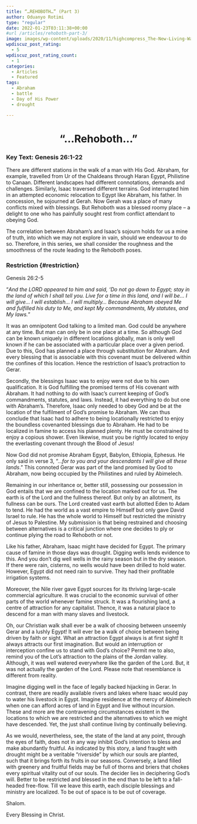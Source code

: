```yaml
---
title: “…REHOBOTH…” (Part 3)
author: Oduanyo Rotimi
type: "regular"
date: 2022-01-23T03:11:38+00:00
#url /articles/rehoboth-part-3/
image: images/wp-content/uploads/2020/11/highcompress_The-New-Living-Way-Community-Website-Blog-Image-Template-500-x-500-27.jpg
wpdiscuz_post_rating:
  - 5
wpdiscuz_post_rating_count:
  - 1
categories:
  - Articles
  - Featured
tags:
  - Abraham
  - battle
  - Day of His Power
  - drought

---
```

<h1 id="rehoboth" style="text-align: center;">
  <strong>&#8220;&#8230;Rehoboth&#8230;&#8221;</strong>
</h1>

### **Key Text**: **Genesis 26:1-22**

There are different stations in the walk of a man with His God. Abraham, for example, travelled from Ur of the Chaldeans through Haran Egypt, Philistine to Canaan. Different landscapes had different connotations, demands and challenges. Similarly, Isaac traversed different terrains. God interrupted him in an attempted economic relocation to Egypt like Abraham, his father. In concession, he sojourned at Gerah. Now Gerah was a place of many conflicts mixed with blessings. But Rehoboth was a blessed roomy place – a delight to one who has painfully sought rest from conflict attendant to obeying God.

The correlation between Abraham’s and Isaac’s sojourn holds for us a mine of truth, into which we may not explore in vain, should we endeavour to do so. Therefore, in this series, we shall consider the roughness and the smoothness of the route leading to the Rehoboth poses.

### Restriction {#restriction}

<div id="2c99dace2c7bf143" class="tab">
  <div class="tab__links">
    <a class="NETBibleTagged">Genesis 26:2-5</a>
  </div>
  
  <div id="f52b57e4c1e7f54c" class="tab__content active">
    <p>
      “<em>And the LORD appeared to him and said, ‘Do not go down to Egypt; stay in the land of which I shall tell you. Live for a time in this land, and I will be… I will give… I will establish… I will multiply… Because Abraham obeyed Me and fulfilled his duty to Me, and kept My commandments, My statutes, and My laws.</em>”
    </p>
  </div>
</div>

It was an omnipotent God talking to a limited man. God could be anywhere at any time. But man can only be in one place at a time. So although God can be known uniquely in different locations globally, man is only well known if he can be associated with a particular place over a given period. Due to this, God has planned a place through substitution for Abraham. And every blessing that is associable with this covenant must be delivered within the confines of this location. Hence the restriction of Isaac’s protraction to Gerar.

Secondly, the blessings Isaac was to enjoy were not due to his own qualification. It is God fulfilling the promised terms of His covenant with Abraham. It had nothing to do with Isaac’s current keeping of God’s commandments, statutes, and laws. Instead, it had everything to do but one with Abraham’s. Therefore, Isaac only needed to obey God and be at the location of the fulfilment of God’s promise to Abraham. We can thus conclude that Isaac had to adhere to being locationally restricted to enjoy the boundless covenanted blessings due to Abraham. He had to be localized in famine to access his planned plenty. He must be constrained to enjoy a copious shower. Even likewise, must you be rightly located to enjoy the everlasting covenant through the Blood of Jesus!

Now God did not promise Abraham Egypt, Babylon, Ethiopia, Ephesus. He only said in verse 3, “…_for to you and your descendants I will give all these lands_.” This connoted Gerar was part of the land promised by God to Abraham, now being occupied by the Philistines and ruled by Abimelech.

Remaining in our inheritance or, better still, possessing our possession in God entails that we are confined to the location marked out for us. The earth is of the Lord and the fullness thereof. But only by an allotment, its fullness can be ours. The Lord created vast earth but allotted Eden to Adam to tend. He had the world as a vast empire to Himself but only gave David Israel to rule. He has the whole world to Himself but restricted the ministry of Jesus to Palestine. My submission is that being restrained and choosing between alternatives is a critical junction where one decides to ply or continue plying the road to Rehoboth or not.

Like his father, Abraham, Isaac might have decided for Egypt. The primary cause of famine in those days was drought. Digging wells lends evidence to this. And you don&#8217;t dig well wells in the rainy season but in the dry season. If there were rain, cisterns, no wells would have been drilled to hold water. However, Egypt did not need rain to survive. They had their profitable irrigation systems.

Moreover, the Nile river gave Egypt sources for its thriving large-scale commercial agriculture. It was crucial to the economic survival of other parts of the world whenever famine struck. It was a flourishing land, a centre of attraction for any capitalist. Thence, it was a natural place to descend for a man with many slaves and livestock.

Oh, our Christian walk shall ever be a walk of choosing between unseemly Gerar and a lushly Egypt! It will ever be a walk of choice between being driven by faith or sight. What an attraction Egypt always is at first sight! It always attracts our first imagination. But would an interruption or interception confine us to stand with God’s choice? Permit me to also, remind you of the Lot&#8217;s attraction to the plains of the Jordan valley. Although, it was well watered everywhere like the garden of the Lord. But, it was not actually the garden of the Lord. Please note that resemblance is different from reality.

Imagine digging well in the face of legally backed hijacking in Gerar. In contrast, there are readily available rivers and lakes where Isaac would pay to water his livestock in Egypt. Imagine residence at the mercy of Abimelech when one can afford acres of land in Egypt and live without incursion. These and more are the contravening circumstances existent in the locations to which we are restricted and the alternatives to which we might have descended. Yet, the just shall continue living by continually believing.

As we would, nevertheless, see, the state of the land at any point, through the eyes of faith, does not in any way inhibit God’s intention to bless and make abundantly fruitful. As indicated by this story, a land fraught with drought might be a veritable “riverside” by which our souls are planted, such that it brings forth its fruits in our seasons. Conversely, a land filled with greenery and fruitful fields may be full of thorns and briers that chokes every spiritual vitality out of our souls. The decider lies in deciphering God’s will. Better to be restricted and blessed in the end than to be left to a fall-headed free-flow. Till we leave this earth, each disciple blessings and ministry are localized. To be out of space is to be out of coverage.

Shalom.

Every Blessing in Christ.